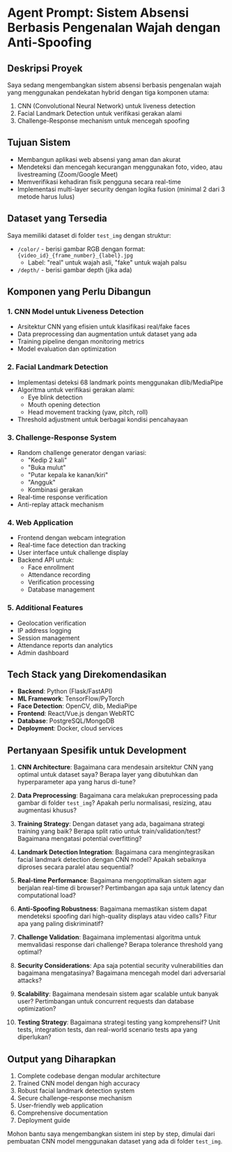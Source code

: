 # Agent Prompt: Sistem Absensi Berbasis Pengenalan Wajah dengan Anti-Spoofing

## Deskripsi Proyek

Saya sedang mengembangkan sistem absensi berbasis pengenalan wajah yang menggunakan pendekatan hybrid dengan tiga komponen utama:

1. CNN (Convolutional Neural Network) untuk liveness detection
2. Facial Landmark Detection untuk verifikasi gerakan alami
3. Challenge-Response mechanism untuk mencegah spoofing

## Tujuan Sistem

- Membangun aplikasi web absensi yang aman dan akurat
- Mendeteksi dan mencegah kecurangan menggunakan foto, video, atau livestreaming (Zoom/Google Meet)
- Memverifikasi kehadiran fisik pengguna secara real-time
- Implementasi multi-layer security dengan logika fusion (minimal 2 dari 3 metode harus lulus)

## Dataset yang Tersedia

Saya memiliki dataset di folder `test_img` dengan struktur:

- `/color/` - berisi gambar RGB dengan format: `{video_id}_{frame_number}_{label}.jpg`
  - Label: "real" untuk wajah asli, "fake" untuk wajah palsu
- `/depth/` - berisi gambar depth (jika ada)

## Komponen yang Perlu Dibangun

### 1. CNN Model untuk Liveness Detection

- Arsitektur CNN yang efisien untuk klasifikasi real/fake faces
- Data preprocessing dan augmentation untuk dataset yang ada
- Training pipeline dengan monitoring metrics
- Model evaluation dan optimization

### 2. Facial Landmark Detection

- Implementasi deteksi 68 landmark points menggunakan dlib/MediaPipe
- Algoritma untuk verifikasi gerakan alami:
  - Eye blink detection
  - Mouth opening detection
  - Head movement tracking (yaw, pitch, roll)
- Threshold adjustment untuk berbagai kondisi pencahayaan

### 3. Challenge-Response System

- Random challenge generator dengan variasi:
  - "Kedip 2 kali"
  - "Buka mulut"
  - "Putar kepala ke kanan/kiri"
  - "Angguk"
  - Kombinasi gerakan
- Real-time response verification
- Anti-replay attack mechanism

### 4. Web Application

- Frontend dengan webcam integration
- Real-time face detection dan tracking
- User interface untuk challenge display
- Backend API untuk:
  - Face enrollment
  - Attendance recording
  - Verification processing
  - Database management

### 5. Additional Features

- Geolocation verification
- IP address logging
- Session management
- Attendance reports dan analytics
- Admin dashboard

## Tech Stack yang Direkomendasikan

- **Backend**: Python (Flask/FastAPI)
- **ML Framework**: TensorFlow/PyTorch
- **Face Detection**: OpenCV, dlib, MediaPipe
- **Frontend**: React/Vue.js dengan WebRTC
- **Database**: PostgreSQL/MongoDB
- **Deployment**: Docker, cloud services

## Pertanyaan Spesifik untuk Development

1. **CNN Architecture**: Bagaimana cara mendesain arsitektur CNN yang optimal untuk dataset saya? Berapa layer yang dibutuhkan dan hyperparameter apa yang harus di-tune?

2. **Data Preprocessing**: Bagaimana cara melakukan preprocessing pada gambar di folder `test_img`? Apakah perlu normalisasi, resizing, atau augmentasi khusus?

3. **Training Strategy**: Dengan dataset yang ada, bagaimana strategi training yang baik? Berapa split ratio untuk train/validation/test? Bagaimana mengatasi potential overfitting?

4. **Landmark Detection Integration**: Bagaimana cara mengintegrasikan facial landmark detection dengan CNN model? Apakah sebaiknya diproses secara paralel atau sequential?

5. **Real-time Performance**: Bagaimana mengoptimalkan sistem agar berjalan real-time di browser? Pertimbangan apa saja untuk latency dan computational load?

6. **Anti-Spoofing Robustness**: Bagaimana memastikan sistem dapat mendeteksi spoofing dari high-quality displays atau video calls? Fitur apa yang paling diskriminatif?

7. **Challenge Validation**: Bagaimana implementasi algoritma untuk memvalidasi response dari challenge? Berapa tolerance threshold yang optimal?

8. **Security Considerations**: Apa saja potential security vulnerabilities dan bagaimana mengatasinya? Bagaimana mencegah model dari adversarial attacks?

9. **Scalability**: Bagaimana mendesain sistem agar scalable untuk banyak user? Pertimbangan untuk concurrent requests dan database optimization?

10. **Testing Strategy**: Bagaimana strategi testing yang komprehensif? Unit tests, integration tests, dan real-world scenario tests apa yang diperlukan?

## Output yang Diharapkan

1. Complete codebase dengan modular architecture
2. Trained CNN model dengan high accuracy
3. Robust facial landmark detection system
4. Secure challenge-response mechanism
5. User-friendly web application
6. Comprehensive documentation
7. Deployment guide

Mohon bantu saya mengembangkan sistem ini step by step, dimulai dari pembuatan CNN model menggunakan dataset yang ada di folder `test_img`.
